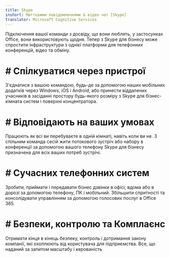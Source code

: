 ```yaml
---
title: Skype
inshort: Миттєвими повідомленнями & відео чат [Skype]
translator: Microsoft Cognitive Services
---
```


Підключення вашої команди з досвіду, що вони люблять, у застосунках Office, вони використовують щодня. Тепер з Skype для бізнесу може спростити інфраструктури з однієї платформи для телефонних конференцій, відео та обміну. 

# # Спілкуватися через пристрої
З'єднатися з вашою командою, будь-де за допомогою наших мобільних додатків через Windows, iOS і Android, або принести віддалених учасників в засіданні простору будь-якого розміру з Skype для бізнес-кімната систем і поверхні концентратора.

# # Відповідають на ваших умовах
Працюють як всі ви перебуваєте в одній кімнаті, навіть коли ви не. З спільним команда сесій жити потокового зустріч або набору в конференції за допомогою вашого телефону Skype для бізнесу призначена для всіх ваших потреб зустрічі. 

# # Сучасних телефонних систем
Зробити, приймати і передавати бізнес дзвінки в офісі, вдома або в дорозі за допомогою телефону, ПК і мобільний. Збільшити спритності та консолідувати управлінням за допомогою голосових послуг в Office 365. 

# # Безпеки, контролю та Комплаєнс
Отримати кінця в кінець безпеку, контроль і дотримання закону компанії, які охоплюють від користувача для підприємства. Все, що наданий за запитом масштабу і керованість 



